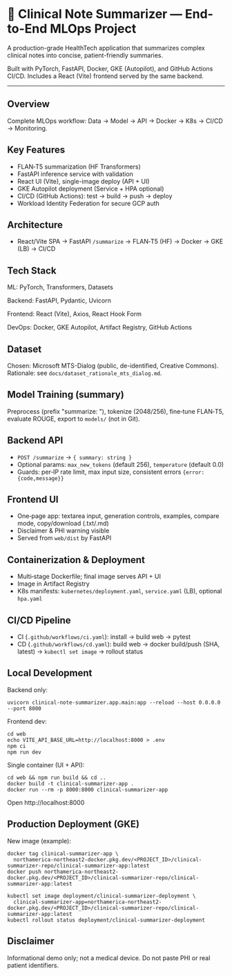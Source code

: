 # 🏥 Clinical Note Summarizer — End-to-End MLOps Project

A production-grade HealthTech application that summarizes complex clinical notes into concise, patient-friendly summaries.

Built with PyTorch, FastAPI, Docker, GKE (Autopilot), and GitHub Actions CI/CD. Includes a React (Vite) frontend served by the same backend.

---

## Overview
Complete MLOps workflow: Data → Model → API → Docker → K8s → CI/CD → Monitoring.

## Key Features
- FLAN‑T5 summarization (HF Transformers)
- FastAPI inference service with validation
- React UI (Vite), single-image deploy (API + UI)
- GKE Autopilot deployment (Service + HPA optional)
- CI/CD (GitHub Actions): test → build → push → deploy
- Workload Identity Federation for secure GCP auth

## Architecture
- React/Vite SPA → FastAPI `/summarize` → FLAN‑T5 (HF) → Docker → GKE (LB) → CI/CD

## Tech Stack
ML: PyTorch, Transformers, Datasets

Backend: FastAPI, Pydantic, Uvicorn

Frontend: React (Vite), Axios, React Hook Form

DevOps: Docker, GKE Autopilot, Artifact Registry, GitHub Actions

## Dataset
Chosen: Microsoft MTS-Dialog (public, de-identified, Creative Commons).
Rationale: see `docs/dataset_rationale_mts_dialog.md`.

## Model Training (summary)
Preprocess (prefix "summarize: "), tokenize (2048/256), fine‑tune FLAN‑T5, evaluate ROUGE, export to `models/` (not in Git).

## Backend API
- `POST /summarize` → `{ summary: string }`
- Optional params: `max_new_tokens` (default 256), `temperature` (default 0.0)
- Guards: per‑IP rate limit, max input size, consistent errors `{error:{code,message}}`

## Frontend UI
- One‑page app: textarea input, generation controls, examples, compare mode, copy/download (.txt/.md)
- Disclaimer & PHI warning visible
- Served from `web/dist` by FastAPI

## Containerization & Deployment
- Multi‑stage Dockerfile; final image serves API + UI
- Image in Artifact Registry
- K8s manifests: `kubernetes/deployment.yaml`, `service.yaml` (LB), optional `hpa.yaml`

## CI/CD Pipeline
- CI (`.github/workflows/ci.yaml`): install → build web → pytest
- CD (`.github/workflows/cd.yaml`): build web → docker build/push (SHA, latest) → `kubectl set image` → rollout status

## Local Development
Backend only:
```
uvicorn clinical-note-summarizer.app.main:app --reload --host 0.0.0.0 --port 8000
```

Frontend dev:
```
cd web
echo VITE_API_BASE_URL=http://localhost:8000 > .env
npm ci
npm run dev
```

Single container (UI + API):
```
cd web && npm run build && cd ..
docker build -t clinical-summarizer-app .
docker run --rm -p 8000:8000 clinical-summarizer-app
```
Open http://localhost:8000

## Production Deployment (GKE)
New image (example):
```
docker tag clinical-summarizer-app \
  northamerica-northeast2-docker.pkg.dev/<PROJECT_ID>/clinical-summarizer-repo/clinical-summarizer-app:latest
docker push northamerica-northeast2-docker.pkg.dev/<PROJECT_ID>/clinical-summarizer-repo/clinical-summarizer-app:latest

kubectl set image deployment/clinical-summarizer-deployment \
  clinical-summarizer-app=northamerica-northeast2-docker.pkg.dev/<PROJECT_ID>/clinical-summarizer-repo/clinical-summarizer-app:latest
kubectl rollout status deployment/clinical-summarizer-deployment
```

## Disclaimer
Informational demo only; not a medical device. Do not paste PHI or real patient identifiers.

